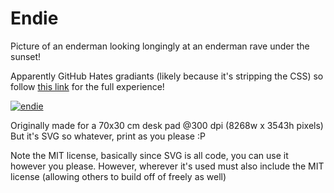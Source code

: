 # Endie
Picture of an enderman looking longingly at an enderman rave under the sunset!

Apparently GitHub Hates gradiants (likely because it's stripping the CSS) so follow [this link](https://raw.githubusercontent.com/MagikEh/Endie/main/EndieMousePad.svg) for the full experience!

[![endie](./EndieMousePad.svg)](https://raw.githubusercontent.com/MagikEh/Endie/main/EndieMousePad.svg)


Originally made for a 70x30 cm desk pad @300 dpi (8268w x 3543h pixels)
But it's SVG so whatever, print as you please :P

Note the MIT license, basically since SVG is all code, you can use it however you please.
However, wherever it's used must also include the MIT license (allowing others to build off of freely as well)
